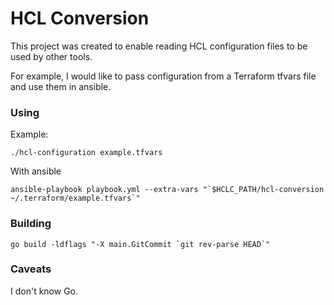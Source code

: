 # HCL Conversion

This project was created to enable reading HCL configuration files to be used by other tools.

For example, I would like to pass configuration from a Terraform tfvars file and use them in ansible.

### Using

Example:

`./hcl-configuration example.tfvars`

With ansible

``ansible-playbook playbook.yml --extra-vars "`$HCLC_PATH/hcl-conversion ~/.terraform/example.tfvars`"``

### Building

``go build -ldflags "-X main.GitCommit `git rev-parse HEAD`"``

### Caveats

I don't know Go.
